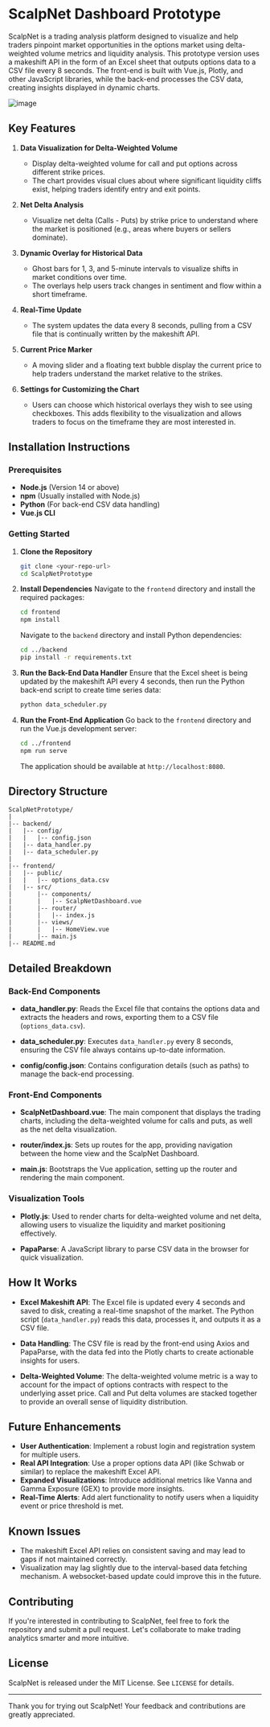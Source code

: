 # ScalpNet Dashboard Prototype

ScalpNet is a trading analysis platform designed to visualize and help traders pinpoint market opportunities in the options market using delta-weighted volume metrics and liquidity analysis. This prototype version uses a makeshift API in the form of an Excel sheet that outputs options data to a CSV file every 8 seconds. The front-end is built with Vue.js, Plotly, and other JavaScript libraries, while the back-end processes the CSV data, creating insights displayed in dynamic charts.

![image](https://github.com/user-attachments/assets/e0508cd6-4d1c-40de-b50c-2bc672d6040c)

## Key Features

1. **Data Visualization for Delta-Weighted Volume**
   - Display delta-weighted volume for call and put options across different strike prices.
   - The chart provides visual clues about where significant liquidity cliffs exist, helping traders identify entry and exit points.

2. **Net Delta Analysis**
   - Visualize net delta (Calls - Puts) by strike price to understand where the market is positioned (e.g., areas where buyers or sellers dominate).

3. **Dynamic Overlay for Historical Data**
   - Ghost bars for 1, 3, and 5-minute intervals to visualize shifts in market conditions over time.
   - The overlays help users track changes in sentiment and flow within a short timeframe.

4. **Real-Time Update**
   - The system updates the data every 8 seconds, pulling from a CSV file that is continually written by the makeshift API.

5. **Current Price Marker**
   - A moving slider and a floating text bubble display the current price to help traders understand the market relative to the strikes.

6. **Settings for Customizing the Chart**
   - Users can choose which historical overlays they wish to see using checkboxes. This adds flexibility to the visualization and allows traders to focus on the timeframe they are most interested in.

## Installation Instructions

### Prerequisites
- **Node.js** (Version 14 or above)
- **npm** (Usually installed with Node.js)
- **Python** (For back-end CSV data handling)
- **Vue.js CLI**

### Getting Started

1. **Clone the Repository**
   ```bash
   git clone <your-repo-url>
   cd ScalpNetPrototype
   ```

2. **Install Dependencies**
   Navigate to the `frontend` directory and install the required packages:
   ```bash
   cd frontend
   npm install
   ```

   Navigate to the `backend` directory and install Python dependencies:
   ```bash
   cd ../backend
   pip install -r requirements.txt
   ```

3. **Run the Back-End Data Handler**
   Ensure that the Excel sheet is being updated by the makeshift API every 4 seconds, then run the Python back-end script to create time series data:
   ```bash
   python data_scheduler.py
   ```

4. **Run the Front-End Application**
   Go back to the `frontend` directory and run the Vue.js development server:
   ```bash
   cd ../frontend
   npm run serve
   ```

   The application should be available at `http://localhost:8080`.

## Directory Structure

```
ScalpNetPrototype/
|
|-- backend/
|   |-- config/
|   |   |-- config.json
|   |-- data_handler.py
|   |-- data_scheduler.py
|
|-- frontend/
|   |-- public/
|   |   |-- options_data.csv
|   |-- src/
|       |-- components/
|       |   |-- ScalpNetDashboard.vue
|       |-- router/
|       |   |-- index.js
|       |-- views/
|       |   |-- HomeView.vue
|       |-- main.js
|-- README.md
```

## Detailed Breakdown

### Back-End Components

- **data_handler.py**: Reads the Excel file that contains the options data and extracts the headers and rows, exporting them to a CSV file (`options_data.csv`).

- **data_scheduler.py**: Executes `data_handler.py` every 8 seconds, ensuring the CSV file always contains up-to-date information.

- **config/config.json**: Contains configuration details (such as paths) to manage the back-end processing.

### Front-End Components

- **ScalpNetDashboard.vue**: The main component that displays the trading charts, including the delta-weighted volume for calls and puts, as well as the net delta visualization.

- **router/index.js**: Sets up routes for the app, providing navigation between the home view and the ScalpNet Dashboard.

- **main.js**: Bootstraps the Vue application, setting up the router and rendering the main component.

### Visualization Tools

- **Plotly.js**: Used to render charts for delta-weighted volume and net delta, allowing users to visualize the liquidity and market positioning effectively.

- **PapaParse**: A JavaScript library to parse CSV data in the browser for quick visualization.

## How It Works

- **Excel Makeshift API**: The Excel file is updated every 4 seconds and saved to disk, creating a real-time snapshot of the market. The Python script (`data_handler.py`) reads this data, processes it, and outputs it as a CSV file.

- **Data Handling**: The CSV file is read by the front-end using Axios and PapaParse, with the data fed into the Plotly charts to create actionable insights for users.

- **Delta-Weighted Volume**: The delta-weighted volume metric is a way to account for the impact of options contracts with respect to the underlying asset price. Call and Put delta volumes are stacked together to provide an overall sense of liquidity distribution.

## Future Enhancements

- **User Authentication**: Implement a robust login and registration system for multiple users.
- **Real API Integration**: Use a proper options data API (like Schwab or similar) to replace the makeshift Excel API.
- **Expanded Visualizations**: Introduce additional metrics like Vanna and Gamma Exposure (GEX) to provide more insights.
- **Real-Time Alerts**: Add alert functionality to notify users when a liquidity event or price threshold is met.

## Known Issues

- The makeshift Excel API relies on consistent saving and may lead to gaps if not maintained correctly.
- Visualization may lag slightly due to the interval-based data fetching mechanism. A websocket-based update could improve this in the future.

## Contributing
If you're interested in contributing to ScalpNet, feel free to fork the repository and submit a pull request. Let's collaborate to make trading analytics smarter and more intuitive.

## License
ScalpNet is released under the MIT License. See `LICENSE` for details.

---
Thank you for trying out ScalpNet! Your feedback and contributions are greatly appreciated.



